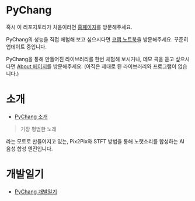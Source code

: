
# PyChang

혹시 이 리포지토리가 처음이라면 [홈페이지](https://yeojibur.in/pychang/)를 방문해주세요.

PyChang의 성능을 직접 체험해 보고 싶으시다면 [코랩 노트북](https://colab.research.google.com/drive/1LKcz3YLWOf3flZs11ucIR0EgsdVtmym-?usp=sharing)을 방문해주세요. 꾸준히 업데이트 중입니다.

PyChang을 통해 만들어진 라이브러리를 한번 체험해 보시거나, 데모 곡을 듣고 싶으시다면 [About 페이지](https://yeojibur.in/pychang/?p=about)를 방문해주세요. (아직은 제대로 된 라이브러리와 프로그램이 없습니다.)

# 소개

* [PyChang 소개](https://yeojibur.in/pychang/?p=about)

> 가장 평범한 노래

라는 모토로 만들어지고 있는, Pix2Pix와 STFT 방법을 통해 노랫소리를 합성하는 AI 음성 합성 엔진입니다.

# 개발일기

* [PyChang 개발일기](https://yeojibur.in/pychang/?p=diary)
